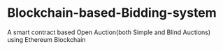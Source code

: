 # Blockchain-based-Bidding-system
A smart contract based Open Auction(both Simple and Blind Auctions) using Ethereum Blockchain
